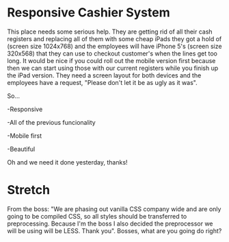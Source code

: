 # Responsive Cashier System

This place needs some serious help. They are getting rid of all their cash registers and replacing all of them with some cheap iPads they got a hold of (screen size 1024x768) and the employees will have iPhone 5's (screen size 320x568) that they can use to checkout customer's when the lines get too long. It would be nice if you could roll out the mobile version first because then we can start using those with our current registers while you finish up the iPad version. They need a screen layout for both devices and the employees have a request, "Please don't let it be as ugly as it was".

So...

-Responsive

-All of the previous funcionality

-Mobile first

-Beautiful

Oh and we need it done yesterday, thanks!

# Stretch
From the boss: "We are phasing out vanilla CSS company wide and are only going to be compiled CSS, so all styles should be transferred to preprocessing. Because I'm the boss I also decided the preprocessor we will be using will be LESS. Thank you". Bosses, what are you going do right?

